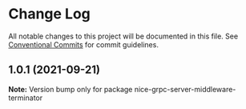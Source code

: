 # Change Log

All notable changes to this project will be documented in this file.
See [Conventional Commits](https://conventionalcommits.org) for commit guidelines.

## 1.0.1 (2021-09-21)

**Note:** Version bump only for package nice-grpc-server-middleware-terminator

